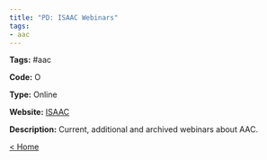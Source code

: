 ```yaml
---
title: "PD: ISAAC Webinars"
tags:
- aac
---
```


<p><b>Tags:</b> #aac</p>
<p><b>Code:</b> O</p>
<p><b>Type:</b> Online</p>
<p><b>Website:</b>
<a href="https://isaac-online.org/english/webinars/">ISAAC</a></p>

<p><b>Description:</b>
Current, additional and archived webinars about AAC.</p>

<p><a href="https://speechiegoodies.github.io/CPD-Vault">&lt; Home</a></p>
